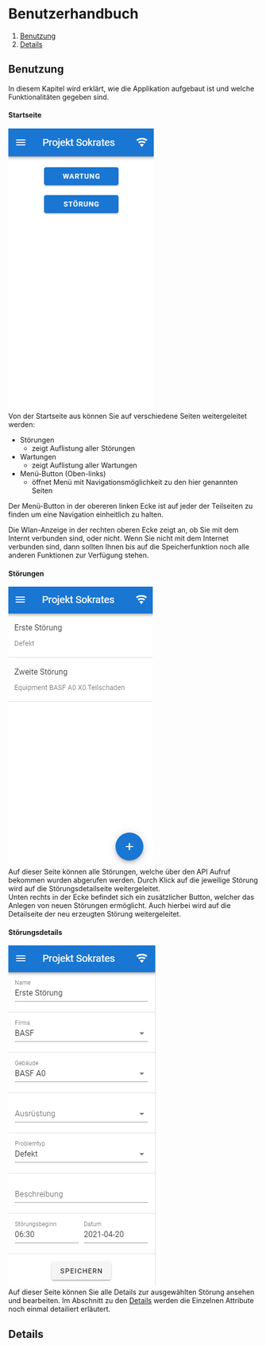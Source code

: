 # Benutzerhandbuch
1. [Benutzung](#benutzung)
2. [Details](#details)

## Benutzung
In diesem Kapitel wird erklärt, wie die Applikation aufgebaut ist und welche Funktionalitäten gegeben sind.
#### Startseite
![Startseite](images/Start.png)<br>
Von der Startseite aus können Sie auf verschiedene Seiten weitergeleitet werden:
- Störungen
  - zeigt Auflistung aller Störungen
- Wartungen
  -  zeigt Auflistung aller Wartungen
-  Menü-Button (Oben-links)
    - öffnet Menü mit Navigationsmöglichkeit zu den hier genannten Seiten

Der Menü-Button in der obereren linken Ecke ist auf jeder der Teilseiten zu finden um eine Navigation einheitlich zu halten. 

Die Wlan-Anzeige in der rechten oberen Ecke zeigt an, ob Sie mit dem Internt verbunden sind, oder nicht. Wenn Sie nicht mit dem Internet verbunden sind, dann sollten Ihnen bis auf die Speicherfunktion noch alle anderen Funktionen zur Verfügung stehen.

#### Störungen
![Störungen](images/stoerungen.png)<br>
Auf dieser Seite können alle Störungen, welche über den API Aufruf bekommen wurden abgerufen werden. Durch Klick auf die jeweilige Störung wird auf die Störungsdetailseite weitergeleitet. <br>
Unten rechts in der Ecke befindet sich ein zusätzlicher Button, welcher das Anlegen von neuen Störungen ermöglicht. Auch hierbei wird auf die Detailseite der neu erzeugten Störung weitergeleitet.
#### Störungsdetails
![Details](images/Details.png)<br>
Auf dieser Seite können Sie alle Details zur ausgewählten Störung ansehen und bearbeiten. Im Abschnitt zu den [Details](#details) werden die Einzelnen Attribute noch einmal detailiert erläutert.



## Details
